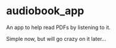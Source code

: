 # audiobook_app
An app to help read PDFs by listening to it.

Simple now, but will go crazy on it later...
